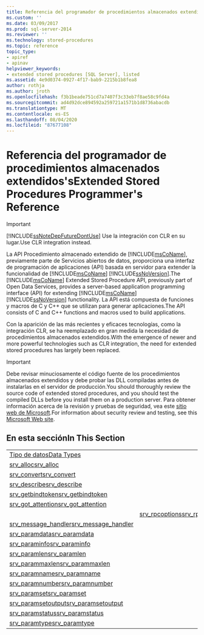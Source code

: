 ```yaml
---
title: Referencia del programador de procedimientos almacenados extendidos | Microsoft Docs
ms.custom: ''
ms.date: 03/09/2017
ms.prod: sql-server-2014
ms.reviewer: ''
ms.technology: stored-procedures
ms.topic: reference
topic_type:
- apiref
- apinav
helpviewer_keywords:
- extended stored procedures [SQL Server], listed
ms.assetid: 4e9d0374-0927-4f17-bab9-2215b1b8fea8
author: rothja
ms.author: jroth
ms.openlocfilehash: f3b1beade751cd7a7407f3c33eb7f8ae58c9fd4a
ms.sourcegitcommit: ad4d92dce894592a259721a1571b1d8736abacdb
ms.translationtype: MT
ms.contentlocale: es-ES
ms.lasthandoff: 08/04/2020
ms.locfileid: "87677108"
---
```

# <a name="extended-stored-procedures-programmer39s-reference"></a><span data-ttu-id="f90a7-102">Referencia del programador de procedimientos almacenados extendidos&#39;s</span><span class="sxs-lookup"><span data-stu-id="f90a7-102">Extended Stored Procedures Programmer&#39;s Reference</span></span>
    
> [!IMPORTANT]  
>  [!INCLUDE[ssNoteDepFutureDontUse](../../includes/ssnotedepfuturedontuse-md.md)] <span data-ttu-id="f90a7-103">Use la integración con CLR en su lugar.</span><span class="sxs-lookup"><span data-stu-id="f90a7-103">Use CLR integration instead.</span></span>  
  
 <span data-ttu-id="f90a7-104">La API Procedimiento almacenado extendido de [!INCLUDE[msCoName](../../includes/msconame-md.md)], previamente parte de Servicios abiertos de datos, proporciona una interfaz de programación de aplicaciones (API) basada en servidor para extender la funcionalidad de [!INCLUDE[msCoName](../../includes/msconame-md.md)] [!INCLUDE[ssNoVersion](../../includes/ssnoversion-md.md)].</span><span class="sxs-lookup"><span data-stu-id="f90a7-104">The [!INCLUDE[msCoName](../../includes/msconame-md.md)] Extended Stored Procedure API, previously part of Open Data Services, provides a server-based application programming interface (API) for extending [!INCLUDE[msCoName](../../includes/msconame-md.md)] [!INCLUDE[ssNoVersion](../../includes/ssnoversion-md.md)] functionality.</span></span> <span data-ttu-id="f90a7-105">La API está compuesta de funciones y macros de C y C++ que se utilizan para generar aplicaciones.</span><span class="sxs-lookup"><span data-stu-id="f90a7-105">The API consists of C and C++ functions and macros used to build applications.</span></span>  
  
 <span data-ttu-id="f90a7-106">Con la aparición de las más recientes y eficaces tecnologías, como la integración CLR, se ha reemplazado en gran medida la necesidad de procedimientos almacenados extendidos.</span><span class="sxs-lookup"><span data-stu-id="f90a7-106">With the emergence of newer and more powerful technologies such as CLR integration, the need for extended stored procedures has largely been replaced.</span></span>  
  
> [!IMPORTANT]  
>  <span data-ttu-id="f90a7-107">Debe revisar minuciosamente el código fuente de los procedimientos almacenados extendidos y debe probar las DLL compiladas antes de instalarlas en el servidor de producción.</span><span class="sxs-lookup"><span data-stu-id="f90a7-107">You should thoroughly review the source code of extended stored procedures, and you should test the compiled DLLs before you install them on a production server.</span></span> <span data-ttu-id="f90a7-108">Para obtener información acerca de la revisión y pruebas de seguridad, vea este [sitio web de Microsoft](https://go.microsoft.com/fwlink/?LinkID=54761&amp;clcid=0x409https://msdn.microsoft.com/security/).</span><span class="sxs-lookup"><span data-stu-id="f90a7-108">For information about security review and testing, see this [Microsoft Web site](https://go.microsoft.com/fwlink/?LinkID=54761&amp;clcid=0x409https://msdn.microsoft.com/security/).</span></span>  
  
## <a name="in-this-section"></a><span data-ttu-id="f90a7-109">En esta sección</span><span class="sxs-lookup"><span data-stu-id="f90a7-109">In This Section</span></span>  
  
|||  
|-|-|  
|[<span data-ttu-id="f90a7-110">Tipo de datos</span><span class="sxs-lookup"><span data-stu-id="f90a7-110">Data Types</span></span>](srv-pfield-extended-stored-procedure-api.md)|  
|[<span data-ttu-id="f90a7-111">srv_alloc</span><span class="sxs-lookup"><span data-stu-id="f90a7-111">srv_alloc</span></span>](srv-alloc-extended-stored-procedure-api.md)||  
|[<span data-ttu-id="f90a7-112">srv_convert</span><span class="sxs-lookup"><span data-stu-id="f90a7-112">srv_convert</span></span>](srv-pfieldex-extended-stored-procedure-api.md)|  
|[<span data-ttu-id="f90a7-113">srv_describe</span><span class="sxs-lookup"><span data-stu-id="f90a7-113">srv_describe</span></span>](srv-rpcdb-extended-stored-procedure-api.md)|  
|[<span data-ttu-id="f90a7-114">srv_getbindtoken</span><span class="sxs-lookup"><span data-stu-id="f90a7-114">srv_getbindtoken</span></span>](srv-rpcname-extended-stored-procedure-api.md)|  
|[<span data-ttu-id="f90a7-115">srv_got_attention</span><span class="sxs-lookup"><span data-stu-id="f90a7-115">srv_got_attention</span></span>](srv-rpcnumber-extended-stored-procedure-api.md)|  
||[<span data-ttu-id="f90a7-116">srv_rpcoptions</span><span class="sxs-lookup"><span data-stu-id="f90a7-116">srv_rpcoptions</span></span>](srv-rpcoptions-extended-stored-procedure-api.md)|  
|[<span data-ttu-id="f90a7-117">srv_message_handler</span><span class="sxs-lookup"><span data-stu-id="f90a7-117">srv_message_handler</span></span>](srv-rpcowner-extended-stored-procedure-api.md)|  
|[<span data-ttu-id="f90a7-118">srv_paramdata</span><span class="sxs-lookup"><span data-stu-id="f90a7-118">srv_paramdata</span></span>](srv-rpcparams-extended-stored-procedure-api.md)|  
|[<span data-ttu-id="f90a7-119">srv_paraminfo</span><span class="sxs-lookup"><span data-stu-id="f90a7-119">srv_paraminfo</span></span>](srv-senddone-extended-stored-procedure-api.md)|  
|[<span data-ttu-id="f90a7-120">srv_paramlen</span><span class="sxs-lookup"><span data-stu-id="f90a7-120">srv_paramlen</span></span>](srv-sendmsg-extended-stored-procedure-api.md)|  
|[<span data-ttu-id="f90a7-121">srv_parammaxlen</span><span class="sxs-lookup"><span data-stu-id="f90a7-121">srv_parammaxlen</span></span>](srv-sendrow-extended-stored-procedure-api.md)|  
|[<span data-ttu-id="f90a7-122">srv_paramname</span><span class="sxs-lookup"><span data-stu-id="f90a7-122">srv_paramname</span></span>](srv-setcoldata-extended-stored-procedure-api.md)|  
|[<span data-ttu-id="f90a7-123">srv_paramnumber</span><span class="sxs-lookup"><span data-stu-id="f90a7-123">srv_paramnumber</span></span>](srv-setcollen-extended-stored-procedure-api.md)|  
|[<span data-ttu-id="f90a7-124">srv_paramset</span><span class="sxs-lookup"><span data-stu-id="f90a7-124">srv_paramset</span></span>](srv-setutype-extended-stored-procedure-api.md)|  
|[<span data-ttu-id="f90a7-125">srv_paramsetoutput</span><span class="sxs-lookup"><span data-stu-id="f90a7-125">srv_paramsetoutput</span></span>](srv-willconvert-extended-stored-procedure-api.md)|  
|[<span data-ttu-id="f90a7-126">srv_paramstatus</span><span class="sxs-lookup"><span data-stu-id="f90a7-126">srv_paramstatus</span></span>](srv-wsendmsg-extended-stored-procedure-api.md)|  
|[<span data-ttu-id="f90a7-127">srv_paramtype</span><span class="sxs-lookup"><span data-stu-id="f90a7-127">srv_paramtype</span></span>](srv-paramtype-extended-stored-procedure-api.md)||  
  
  
